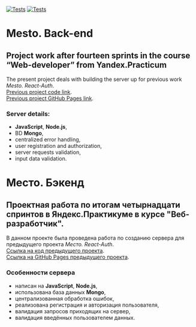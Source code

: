[![Tests](https://github.com/Sibusky/express-mesto-gha/actions/workflows/tests-13-sprint.yml/badge.svg)](https://github.com/Sibusky/express-mesto-gha/actions/workflows/tests-13-sprint.yml) [![Tests](https://github.com/Sibusky/express-mesto-gha/actions/workflows/tests-14-sprint.yml/badge.svg)](https://github.com/Sibusky/express-mesto-gha/actions/workflows/tests-14-sprint.yml)


# Mesto. Back-end

## Project work after fourteen sprints in the course “Web-developer” from Yandex.Practicum

The present project deals with building the server up for previous work _Mesto. React-Auth_.   
[Previous project code link](https://github.com/Sibusky/react-mesto-auth).  
[Previous project GitHub Pages link](https://sibusky.github.io/react-mesto-auth/index.html).   

### Server details:
- **JavaScript**, **Node.js**,
- BD **Mongo**,
- centralized error handling,
- user registration and authorization,
- server requests validation,
- input data validation.

# Место. Бэкенд

## Проектная работа по итогам четырнадцати спринтов в Яндекс.Практикуме в курсе "Веб-разработчик".

В данном проекте была проведена работа по созданию сервера для предыдущего проекта _Место. React-Auth_.   
[Ссылка на код предыдущего проекта](https://github.com/Sibusky/react-mesto-auth).  
[Ссылка на GitHub Pages предыдущего проекта](https://sibusky.github.io/react-mesto-auth/index.html).  

### Особенности сервера
- написан на **JavaScript**, **Node.js**,
- использована база данных **Mongo**,
- централизованная обработка ошибок,
- реализована регистрация и авторизация пользователя,
- валидация запросов приходящих на сервер,
- валидация введённых пользователем данных.
